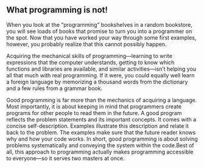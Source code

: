 ## What programming is not!

When you look at the “programming” bookshelves in a random bookstore, you will see loads of books that promise to turn you into a programmer on the spot.
Now that you have worked your way through some first examples, however, you probably realize that this cannot possibly happen.

Acquiring the mechanical skills of programming—learning to write expressions that the computer understands, getting to know which functions 
and libraries are available, and similar activities—isn’t helping you all that much with real programming. If it were, you could equally well learn a 
foreign language by memorizing a thousand words from the dictionary and a few rules from a grammar book.

Good programming is far more than the mechanics of acquiring a language. Most importantly, it is about keeping in mind that programmers 
create programs for other people to read them in the future. A good program reflects the problem statements and its important concepts. 
It comes with a concise self-description. Examples illustrate this description and relate it back to the problem. 
The examples make sure that the future reader knows why and how your code works. In short, good programming is about solving problems systematically 
and conveying the system within the code.Best of all, this approach to programming actually makes programming accessible to everyone—so it serves two 
masters at once.
